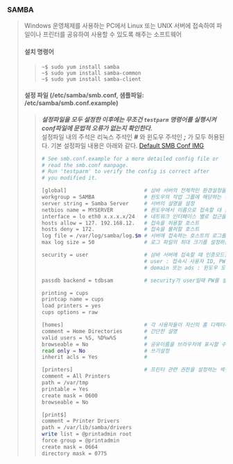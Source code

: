 ### SAMBA
> Windows 운영체제를 사용하는 PC에서 Linux 또는 UNIX 서버에 접속하여 파일이나 프린터를 공유하여 사용할 수 있도록 해주는 소프트웨어  
> #### 설치 명령어
>> ```bashm
>> ~$ sudo yum install samba
>> ~$ sudo yum install samba-common
>> ~$ sudo yum install samba-client
>> ```
> #### 설정 파일 (/etc/samba/smb.conf, 샘플파일: /etc/samba/smb.conf.example)
>> ***설정파일을 모두 설정한 이후에는 무조건 `testparm` 명령어를 실행시켜 conf파일에 문법적 오류가 없는지 확인한다.***  
>> 설정파일 내의 주석은 리눅스 주석인  ***#*** 와 윈도우 주석인  ***;*** 가 모두 허용된다.
>> 기본 설정파일 내용은 아래와 같다. [Default SMB Conf IMG](/image/220422_001_default_smb_conf.png)
>> ```bash
>> # See smb.conf.example for a more detailed config file or
>> # read the smb.conf manpage.
>> # Run 'testparm' to verify the config is correct after
>> # you modified it.
>> 
>> [global]                         # 삼바 서버의 전체적인 환경설정을 담당하는 섹션
>> workgroup = SAMBA                # 윈도우의 작업 그룹에 해당하는 항목으로 공유 그룹명을 지정
>> server string = Samba Server     # 서버의 설명을 설정
>> netbios name = MYSERVER          # 윈도우에서 이름으로 접속할 대 관련 이름을 지정
>> interface = lo eth0 x.x.x.x/24   # 네트워크 인터페이스 별로 접근을 제어할 때 설정
>> hosts allow = 127. 192.168.12.   # 접속을 허용할 호스트 
>> hosts deny = 172.                # 접속을 불허할 호스트 
>> log file = /var/log/samba/log.$m # 서버에 접속하는 호스트의 로그를 기록하는 파일 지정
>> max log size = 50                # 로그 파일의 최대 크기를 설정하는 부분(단위 KB) 값 초과시 .old라는 확장자를 가지는 파일로 저장 후 새 파일이 생성됨, 0일때 무제한 
>> 
>> security = user                  # 삼바 서버에 접속할 때 인증모드를 설정하는 항목
>>                                  # user : 접속시 사용자 ID, PW입력
>>                                  # domain 또는 ads : 윈도우 도메인 컨트롤러에 전달하여 유효한 사용자 여부를 확인할 대 사용
>> 
>> passdb backend = tdbsam          # security가 user일때 PW를 설정하는 방식 
>> 
>> printing = cups                   
>> printcap name = cups             
>> load printers = yes              
>> cups options = raw                
>> 
>> [homes]                          # 각 사용자들이 자신의 홈 디렉터리로 접근할 때의 권한을 설정하는 섹션
>> comment = Home Directories       # 간단한 설명
>> valid users = %S, %D%w%S         # 
>> browseable = No                  # 공유이름을 브라우저에 표시할 수 있게 하는 기능
>> read only = No                   # 쓰기설정
>> inherit acls = Yes               #
>> 
>> [printers]                       # 프린터 관련 권한을 설정하는 섹션
>> comment = All Printers           
>> path = /var/tmp                  
>> printable = Yes                  
>> create mask = 0600               
>> browseable = No                  
>> 
>> [print$]                         
>> comment = Printer Drivers        
>> path = /var/lib/samba/drivers    
>> write list = @printadmin root    
>> force group = @printadmin        
>> create mask = 0664               
>> directory mask = 0775            
>> ```
